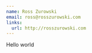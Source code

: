 ```yaml
---
name: Ross Zurowski
email: ross@rosszurowski.com
links:
  url: http://rosszurowski.com
---
```


Hello world
